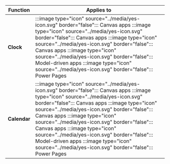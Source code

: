 ﻿
| Function | Applies to |
|-----------|------------|
| **Clock** | :::image type="icon" source="../media/yes-icon.svg" border="false"::: Canvas apps :::image type="icon" source="../media/yes-icon.svg" border="false"::: Canvas apps :::image type="icon" source="../media/yes-icon.svg" border="false"::: Canvas apps :::image type="icon" source="../media/yes-icon.svg" border="false"::: Model-driven apps :::image type="icon" source="../media/yes-icon.svg" border="false"::: Power Pages |
| **Calendar** | :::image type="icon" source="../media/yes-icon.svg" border="false"::: Canvas apps :::image type="icon" source="../media/yes-icon.svg" border="false"::: Canvas apps :::image type="icon" source="../media/yes-icon.svg" border="false"::: Canvas apps :::image type="icon" source="../media/yes-icon.svg" border="false"::: Canvas apps :::image type="icon" source="../media/yes-icon.svg" border="false"::: Model-driven apps :::image type="icon" source="../media/yes-icon.svg" border="false"::: Power Pages |

